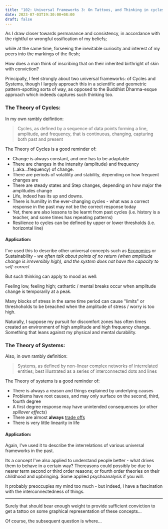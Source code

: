 ```yaml
---
title: "102: Universal Frameworks 3: On Tattoos, and Thinking in cycles and systems"
date: 2023-07-03T19:30:00+08:00
draft: false
---
```

As I draw closer towards permanance and consistency, in accordance with the rightful or wrongful ossification of my beliefs; 

while at the same time, forseeing the inevitable curiosity and interest of my peers into the markings of the flesh;

How does a man think of inscribing that on their inherited birthright of skin with conviction?
 
Principally, I feel strongly about two universal frameworks: of Cycles and Systems, though I largely approach this in a scientific and geometric pattern-spotting sorta of way, as opposed to the Buddhist Dharma-esque approach which indeeds captures such thinking too.

### The Theory of Cycles:

In my own rambly deifintion: 
> Cycles, as defined by a sequence of data points forming a line, amplitude, and frequency, that is continuous, changing, capturing both past and present

The Theory of Cycles is a good reminder of:

* Change is always constant, and one has to be adaptable
* There are changes in the intensity (amplitude) and frequency (..aka...frequency) of change.
* There are periods of volatility and stability, depending on how frequent changes are
* There are steady states and Step changes, depending on how major the amplitudes change
* Life, indeed has its up and downs. 
* There is humility in the ever-changing cycles - what was a correct response in the past may not be the correct response today
* Yet, there are also lessons to be learnt from past cycles (i.e. history is a teacher, and some times has repeating patterns)
* Resilience to cycles can be defined by upper or lower thresholds (i.e. horizontal line)

#### Application:

I've used this to describe other universal concepts such as
[Economics](https://www.makwaijun.com/blog/post38/) or
Sustainability - *we often talk about points of no return (when amplitude change is irreversibly high), and the system does not have the capacity to self-correct*

But such thinking can apply to mood as well:

Feeling low, feeling high; cathartic / mental breaks occur when amplitude change is temporarily at a peak. 

Many blocks of stress in the same time period can cause  "limits" or threshoholds to be breached when the amplitude of stress / worry is too high. 

Naturally, I suppose my pursuit for discomfort zones has often times created an environment of high amplitude and high frequency change. Something that leans against my physical and mental durability. 

### The Theory of Systems:

Also, in own rambly definition: 

> Systems, as defined by non-linear complex networks of interrelated entities; best illustrated as a series of interconnected dots and lines

The Theory of systems is a good reminder of:

* There is always a reason and things explained by underlying causes
* Problems have root causes, and may only surface on the second, third, fourth degree
* A first degree response may have unintended consequences (or other *spillover effects*)
* There are almost __always__ [trade offs](https://www.makwaijun.com/blog/post88/)
* There is very little linearity in life

#### Application:

Again, I've used it to describe the interrelations of various universal frameworks in the past.

Its a concept I've also applied to understand people better - what drives them to behave in a certain way? Thereasons could possibly be due to nearer term second or third order reasons; or fourth order theories on their childhood and upbringing. Some applied psychoanalysis if you will.

It probably preoccupies my mind too much - but indeed, I have a fascination with the interconnectedness of things.

---


Surely that should bear enough weight to provide sufficient conviction to get a tattoo on some graphical representation of these concepts...

Of course, the subsequent question is where...